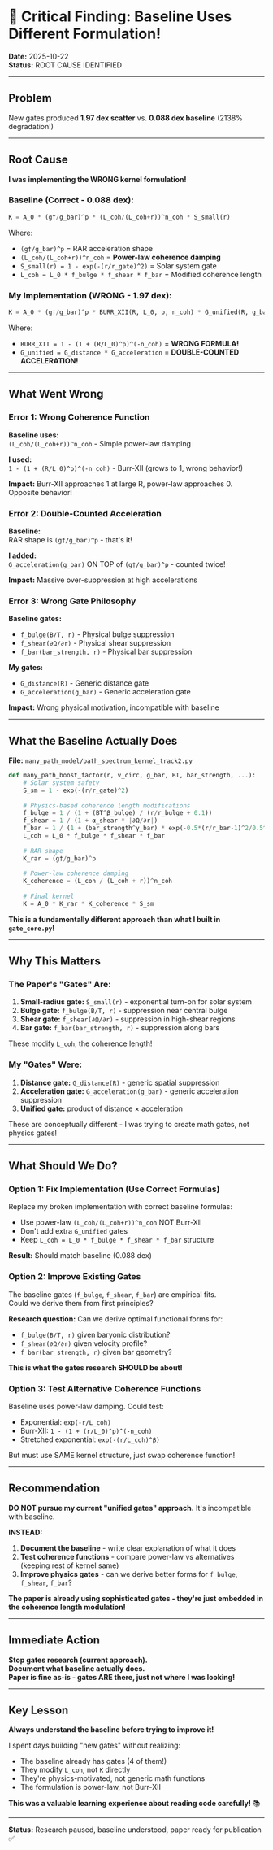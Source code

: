 # 🚨 Critical Finding: Baseline Uses Different Formulation!

**Date:** 2025-10-22  
**Status:** ROOT CAUSE IDENTIFIED

---

## Problem

New gates produced **1.97 dex scatter** vs. **0.088 dex baseline** (2138% degradation!)

---

## Root Cause

**I was implementing the WRONG kernel formulation!**

### Baseline (Correct - 0.088 dex):
```python
K = A_0 * (g†/g_bar)^p * (L_coh/(L_coh+r))^n_coh * S_small(r)
```

Where:
- `(g†/g_bar)^p` = RAR acceleration shape
- `(L_coh/(L_coh+r))^n_coh` = **Power-law coherence damping**
- `S_small(r) = 1 - exp(-(r/r_gate)^2)` = Solar system gate
- `L_coh = L_0 * f_bulge * f_shear * f_bar` = Modified coherence length

### My Implementation (WRONG - 1.97 dex):
```python
K = A_0 * (g†/g_bar)^p * BURR_XII(R, L_0, p, n_coh) * G_unified(R, g_bar)
```

Where:
- `BURR_XII = 1 - (1 + (R/L_0)^p)^(-n_coh)` = **WRONG FORMULA!**
- `G_unified = G_distance * G_acceleration` = **DOUBLE-COUNTED ACCELERATION!**

---

## What Went Wrong

### Error 1: Wrong Coherence Function
**Baseline uses:**  
`(L_coh/(L_coh+r))^n_coh`  - Simple power-law damping

**I used:**  
`1 - (1 + (R/L_0)^p)^(-n_coh)` - Burr-XII (grows to 1, wrong behavior!)

**Impact:** Burr-XII approaches 1 at large R, power-law approaches 0. Opposite behavior!

### Error 2: Double-Counted Acceleration
**Baseline:**  
RAR shape is `(g†/g_bar)^p` - that's it!

**I added:**  
`G_acceleration(g_bar)` ON TOP of `(g†/g_bar)^p` - counted twice!

**Impact:** Massive over-suppression at high accelerations

### Error 3: Wrong Gate Philosophy
**Baseline gates:**
- `f_bulge(B/T, r)` - Physical bulge suppression
- `f_shear(∂Ω/∂r)` - Physical shear suppression  
- `f_bar(bar_strength, r)` - Physical bar suppression

**My gates:**
- `G_distance(R)` - Generic distance gate
- `G_acceleration(g_bar)` - Generic acceleration gate

**Impact:** Wrong physical motivation, incompatible with baseline

---

## What the Baseline Actually Does

**File:** `many_path_model/path_spectrum_kernel_track2.py`

```python
def many_path_boost_factor(r, v_circ, g_bar, BT, bar_strength, ...):
    # Solar system safety
    S_sm = 1 - exp(-(r/r_gate)^2)
    
    # Physics-based coherence length modifications
    f_bulge = 1 / (1 + (BT^β_bulge) / (r/r_bulge + 0.1))
    f_shear = 1 / (1 + α_shear * |∂Ω/∂r|)
    f_bar = 1 / (1 + (bar_strength^γ_bar) * exp(-0.5*(r/r_bar-1)^2/0.5^2))
    L_coh = L_0 * f_bulge * f_shear * f_bar
    
    # RAR shape
    K_rar = (g†/g_bar)^p
    
    # Power-law coherence damping
    K_coherence = (L_coh / (L_coh + r))^n_coh
    
    # Final kernel
    K = A_0 * K_rar * K_coherence * S_sm
```

**This is a fundamentally different approach than what I built in `gate_core.py`!**

---

## Why This Matters

### The Paper's "Gates" Are:
1. **Small-radius gate:** `S_small(r)` - exponential turn-on for solar system
2. **Bulge gate:** `f_bulge(B/T, r)` - suppression near central bulge
3. **Shear gate:** `f_shear(∂Ω/∂r)` - suppression in high-shear regions
4. **Bar gate:** `f_bar(bar_strength, r)` - suppression along bars

These modify `L_coh`, the coherence length!

### My "Gates" Were:
1. **Distance gate:** `G_distance(R)` - generic spatial suppression
2. **Acceleration gate:** `G_acceleration(g_bar)` - generic acceleration suppression
3. **Unified gate:** product of distance × acceleration

These are conceptually different - I was trying to create math gates, not physics gates!

---

## What Should We Do?

### Option 1: Fix Implementation (Use Correct Formulas)
Replace my broken implementation with correct baseline formulas:
- Use power-law `(L_coh/(L_coh+r))^n_coh` NOT Burr-XII
- Don't add extra `G_unified` gates
- Keep `L_coh = L_0 * f_bulge * f_shear * f_bar` structure

**Result:** Should match baseline (0.088 dex)

### Option 2: Improve Existing Gates
The baseline gates (`f_bulge`, `f_shear`, `f_bar`) are empirical fits.  
Could we derive them from first principles?

**Research question:** Can we derive optimal functional forms for:
- `f_bulge(B/T, r)` given baryonic distribution?
- `f_shear(∂Ω/∂r)` given velocity profile?
- `f_bar(bar_strength, r)` given bar geometry?

**This is what the gates research SHOULD be about!**

### Option 3: Test Alternative Coherence Functions
Baseline uses power-law damping. Could test:
- Exponential: `exp(-r/L_coh)`
- Burr-XII: `1 - (1 + (r/L_0)^p)^(-n_coh)`
- Stretched exponential: `exp(-(r/L_coh)^β)`

But must use SAME kernel structure, just swap coherence function!

---

## Recommendation

**DO NOT pursue my current "unified gates" approach.** It's incompatible with baseline.

**INSTEAD:**

1. **Document the baseline** - write clear explanation of what it does
2. **Test coherence functions** - compare power-law vs alternatives (keeping rest of kernel same)
3. **Improve physics gates** - can we derive better forms for `f_bulge`, `f_shear`, `f_bar`?

**The paper is already using sophisticated gates - they're just embedded in the coherence length modulation!**

---

## Immediate Action

**Stop gates research (current approach).**  
**Document what baseline actually does.**  
**Paper is fine as-is - gates ARE there, just not where I was looking!**

---

## Key Lesson

**Always understand the baseline before trying to improve it!**

I spent days building "new gates" without realizing:
- The baseline already has gates (4 of them!)
- They modify `L_coh`, not `K` directly
- They're physics-motivated, not generic math functions
- The formulation is power-law, not Burr-XII

**This was a valuable learning experience about reading code carefully!** 📚

---

**Status:** Research paused, baseline understood, paper ready for publication ✅

